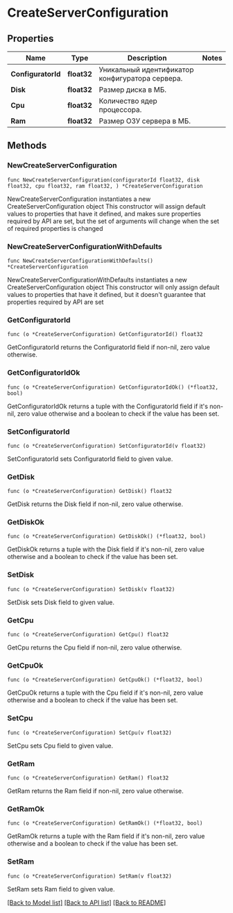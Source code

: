 # CreateServerConfiguration

## Properties

Name | Type | Description | Notes
------------ | ------------- | ------------- | -------------
**ConfiguratorId** | **float32** | Уникальный идентификатор конфигуратора сервера. | 
**Disk** | **float32** | Размер диска в МБ. | 
**Cpu** | **float32** | Количество ядер процессора. | 
**Ram** | **float32** | Размер ОЗУ сервера в МБ. | 

## Methods

### NewCreateServerConfiguration

`func NewCreateServerConfiguration(configuratorId float32, disk float32, cpu float32, ram float32, ) *CreateServerConfiguration`

NewCreateServerConfiguration instantiates a new CreateServerConfiguration object
This constructor will assign default values to properties that have it defined,
and makes sure properties required by API are set, but the set of arguments
will change when the set of required properties is changed

### NewCreateServerConfigurationWithDefaults

`func NewCreateServerConfigurationWithDefaults() *CreateServerConfiguration`

NewCreateServerConfigurationWithDefaults instantiates a new CreateServerConfiguration object
This constructor will only assign default values to properties that have it defined,
but it doesn't guarantee that properties required by API are set

### GetConfiguratorId

`func (o *CreateServerConfiguration) GetConfiguratorId() float32`

GetConfiguratorId returns the ConfiguratorId field if non-nil, zero value otherwise.

### GetConfiguratorIdOk

`func (o *CreateServerConfiguration) GetConfiguratorIdOk() (*float32, bool)`

GetConfiguratorIdOk returns a tuple with the ConfiguratorId field if it's non-nil, zero value otherwise
and a boolean to check if the value has been set.

### SetConfiguratorId

`func (o *CreateServerConfiguration) SetConfiguratorId(v float32)`

SetConfiguratorId sets ConfiguratorId field to given value.


### GetDisk

`func (o *CreateServerConfiguration) GetDisk() float32`

GetDisk returns the Disk field if non-nil, zero value otherwise.

### GetDiskOk

`func (o *CreateServerConfiguration) GetDiskOk() (*float32, bool)`

GetDiskOk returns a tuple with the Disk field if it's non-nil, zero value otherwise
and a boolean to check if the value has been set.

### SetDisk

`func (o *CreateServerConfiguration) SetDisk(v float32)`

SetDisk sets Disk field to given value.


### GetCpu

`func (o *CreateServerConfiguration) GetCpu() float32`

GetCpu returns the Cpu field if non-nil, zero value otherwise.

### GetCpuOk

`func (o *CreateServerConfiguration) GetCpuOk() (*float32, bool)`

GetCpuOk returns a tuple with the Cpu field if it's non-nil, zero value otherwise
and a boolean to check if the value has been set.

### SetCpu

`func (o *CreateServerConfiguration) SetCpu(v float32)`

SetCpu sets Cpu field to given value.


### GetRam

`func (o *CreateServerConfiguration) GetRam() float32`

GetRam returns the Ram field if non-nil, zero value otherwise.

### GetRamOk

`func (o *CreateServerConfiguration) GetRamOk() (*float32, bool)`

GetRamOk returns a tuple with the Ram field if it's non-nil, zero value otherwise
and a boolean to check if the value has been set.

### SetRam

`func (o *CreateServerConfiguration) SetRam(v float32)`

SetRam sets Ram field to given value.



[[Back to Model list]](../README.md#documentation-for-models) [[Back to API list]](../README.md#documentation-for-api-endpoints) [[Back to README]](../README.md)


